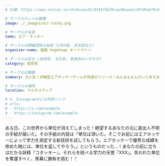 ```yaml
---
# 仕様: https://www.notion.so/shikosai33/8345f5b29cea40aaa2cc9fd6ab79c6a6?pvs=4#5438a1577b604f39a67658a72f2283b8

# サークルカットの画像
image: ./_images/air-tacky.png

# サークルの名前
name: エア・タッキー

# サークルの開催団体の名前 (2年2組, 天文部など)
organizer-name: 強風 hogehoge オートマトン

# サークルの区分 (技術系, 文化系, 飲食系のいずれか)
category: 技術系

# サークルの概要
summary: 大人気！対戦型エアホッケーゲームが待望のリリース！みんなもせんせいとあそぼう！

# サークルの場所
location: マルチメディア

# X, Instagramなどの外部リンク
# urls:
# - https://x.com/example
# - https://instagram.com/example
---
```

ある日、この世界から単位が消えてしまった！絶望するあなたの元に差出人不明の手紙が届いた。その手紙の内容は「単位は頂いた。そこでお前にはエアホッケーによって学力を測定する新技術を試してもらう。エアホッケーで優秀な成績を修めた暁には、単位を返してやろう。」というものだった…！あなたの前に立ちはだかる妖精『コタッキー』、それらを統べる学力の天使『XXX』。失われた単位を奪還すべく、黒幕に勝負を挑む！！
